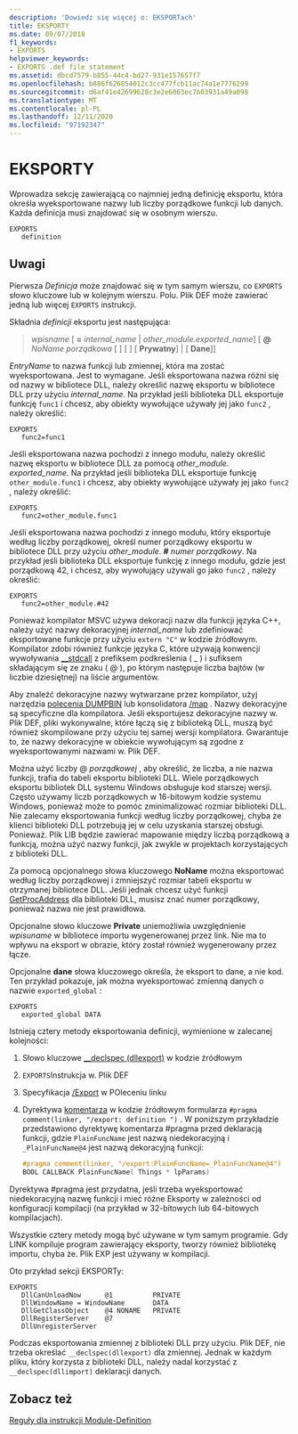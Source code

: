 ```yaml
---
description: 'Dowiedz się więcej o: EKSPORTach'
title: EKSPORTY
ms.date: 09/07/2018
f1_keywords:
- EXPORTS
helpviewer_keywords:
- EXPORTS .def file statement
ms.assetid: dbcd7579-b855-44c4-bd27-931e157657f7
ms.openlocfilehash: b886f626854012c3cc477fcb11ac74a1e7776299
ms.sourcegitcommit: d6af41e42699628c3e2e6063ec7b03931a49a098
ms.translationtype: MT
ms.contentlocale: pl-PL
ms.lasthandoff: 12/11/2020
ms.locfileid: "97192347"
---
```

# <a name="exports"></a>EKSPORTY

Wprowadza sekcję zawierającą co najmniej jedną definicję eksportu, która określa wyeksportowane nazwy lub liczby porządkowe funkcji lub danych. Każda definicja musi znajdować się w osobnym wierszu.

```DEF
EXPORTS
   definition
```

## <a name="remarks"></a>Uwagi

Pierwsza *Definicja* może znajdować się w tym samym wierszu, co `EXPORTS` słowo kluczowe lub w kolejnym wierszu. Polu. Plik DEF może zawierać jedną lub więcej `EXPORTS` instrukcji.

Składnia *definicji* eksportu jest następująca:

> *wpisname* \[ __=__ *internal_name* | *other_module.exported_name*] \[ **\@** _NoName porządkowa_ \[ ] \[ ] \[ **Prywatny**] | \[ **Dane**]]

*EntryName* to nazwa funkcji lub zmiennej, która ma zostać wyeksportowana. Jest to wymagane. Jeśli eksportowana nazwa różni się od nazwy w bibliotece DLL, należy określić nazwę eksportu w bibliotece DLL przy użyciu *internal_name*. Na przykład jeśli biblioteka DLL eksportuje funkcję `func1` i chcesz, aby obiekty wywołujące używały jej jako `func2` , należy określić:

```DEF
EXPORTS
   func2=func1
```

Jeśli eksportowana nazwa pochodzi z innego modułu, należy określić nazwę eksportu w bibliotece DLL za pomocą *other_module. exported_name*. Na przykład jeśli biblioteka DLL eksportuje funkcję `other_module.func1` i chcesz, aby obiekty wywołujące używały jej jako `func2` , należy określić:

```DEF
EXPORTS
   func2=other_module.func1
```

Jeśli eksportowana nazwa pochodzi z innego modułu, który eksportuje według liczby porządkowej, określ numer porządkowy eksportu w bibliotece DLL przy użyciu *other_module*. __#__ *numer porządkowy*. Na przykład jeśli biblioteka DLL eksportuje funkcję z innego modułu, gdzie jest porządkową 42, i chcesz, aby wywołujący używali go jako `func2` , należy określić:

```DEF
EXPORTS
   func2=other_module.#42
```

Ponieważ kompilator MSVC używa dekoracji nazw dla funkcji języka C++, należy użyć nazwy dekoracyjnej *internal_name* lub zdefiniować eksportowane funkcje przy użyciu `extern "C"` w kodzie źródłowym. Kompilator zdobi również funkcje języka C, które używają konwencji wywoływania [__stdcall](../../cpp/stdcall.md) z prefiksem podkreślenia ( \_ ) i sufiksem składającym się ze znaku ( \@ ), po którym następuje liczba bajtów (w liczbie dziesiętnej) na liście argumentów.

Aby znaleźć dekoracyjne nazwy wytwarzane przez kompilator, użyj narzędzia [polecenia DUMPBIN](dumpbin-reference.md) lub konsolidatora [/map](map-generate-mapfile.md) . Nazwy dekoracyjne są specyficzne dla kompilatora. Jeśli eksportujesz dekoracyjne nazwy w. Plik DEF, pliki wykonywalne, które łączą się z biblioteką DLL, muszą być również skompilowane przy użyciu tej samej wersji kompilatora. Gwarantuje to, że nazwy dekoracyjne w obiekcie wywołującym są zgodne z wyeksportowanymi nazwami w. Plik DEF.

Można użyć liczby \@ *porządkowej* , aby określić, że liczba, a nie nazwa funkcji, trafia do tabeli eksportu biblioteki DLL. Wiele porządkowych eksportu bibliotek DLL systemu Windows obsługuje kod starszej wersji. Często używamy liczb porządkowych w 16-bitowym kodzie systemu Windows, ponieważ może to pomóc zminimalizować rozmiar biblioteki DLL. Nie zalecamy eksportowania funkcji według liczby porządkowej, chyba że klienci biblioteki DLL potrzebują jej w celu uzyskania starszej obsługi. Ponieważ. Plik LIB będzie zawierać mapowanie między liczbą porządkową a funkcją, można użyć nazwy funkcji, jak zwykle w projektach korzystających z biblioteki DLL.

Za pomocą opcjonalnego słowa kluczowego **NoName** można eksportować według liczby porządkowej i zmniejszyć rozmiar tabeli eksportu w otrzymanej bibliotece DLL. Jeśli jednak chcesz użyć funkcji [GetProcAddress](/windows/win32/api/libloaderapi/nf-libloaderapi-getprocaddress) dla biblioteki DLL, musisz znać numer porządkowy, ponieważ nazwa nie jest prawidłowa.

Opcjonalne słowo kluczowe **Private** uniemożliwia uwzględnienie *wpisuname* w bibliotece importu wygenerowanej przez link. Nie ma to wpływu na eksport w obrazie, który został również wygenerowany przez łącze.

Opcjonalne **dane** słowa kluczowego określa, że eksport to dane, a nie kod. Ten przykład pokazuje, jak można wyeksportować zmienną danych o nazwie `exported_global` :

```DEF
EXPORTS
   exported_global DATA
```

Istnieją cztery metody eksportowania definicji, wymienione w zalecanej kolejności:

1. Słowo kluczowe [__declspec (dllexport)](../../cpp/dllexport-dllimport.md) w kodzie źródłowym

1. `EXPORTS`Instrukcja w. Plik DEF

1. Specyfikacja [/Export](export-exports-a-function.md) w POleceniu linku

1. Dyrektywa [komentarza](../../preprocessor/comment-c-cpp.md) w kodzie źródłowym formularza `#pragma comment(linker, "/export: definition ")` . W poniższym przykładzie przedstawiono dyrektywę komentarza #pragma przed deklaracją funkcji, gdzie `PlainFuncName` jest nazwą niedekoracyjną i `_PlainFuncName@4` jest nazwą dekoracyjną funkcji:

    ```cpp
    #pragma comment(linker, "/export:PlainFuncName=_PlainFuncName@4")
    BOOL CALLBACK PlainFuncName( Things * lpParams)
    ```

Dyrektywa #pragma jest przydatna, jeśli trzeba wyeksportować niedekoracyjną nazwę funkcji i mieć różne Eksporty w zależności od konfiguracji kompilacji (na przykład w 32-bitowych lub 64-bitowych kompilacjach).

Wszystkie cztery metody mogą być używane w tym samym programie. Gdy LINK kompiluje program zawierający eksporty, tworzy również bibliotekę importu, chyba że. Plik EXP jest używany w kompilacji.

Oto przykład sekcji EKSPORTy:

```DEF
EXPORTS
   DllCanUnloadNow      @1          PRIVATE
   DllWindowName = WindowName       DATA
   DllGetClassObject    @4 NONAME   PRIVATE
   DllRegisterServer    @7
   DllUnregisterServer
```

Podczas eksportowania zmiennej z biblioteki DLL przy użyciu. Plik DEF, nie trzeba określać `__declspec(dllexport)` dla zmiennej. Jednak w każdym pliku, który korzysta z biblioteki DLL, należy nadal korzystać z `__declspec(dllimport)` deklaracji danych.

## <a name="see-also"></a>Zobacz też

[Reguły dla instrukcji Module-Definition](rules-for-module-definition-statements.md)
